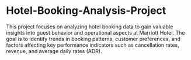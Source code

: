 # Hotel-Booking-Analysis-Project
This project focuses on analyzing hotel booking data to gain valuable insights into guest behavior and operational aspects at Marriott Hotel. The goal is to identify trends in booking patterns, customer preferences, and factors affecting key performance indicators such as cancellation rates, revenue, and average daily rates (ADR).
